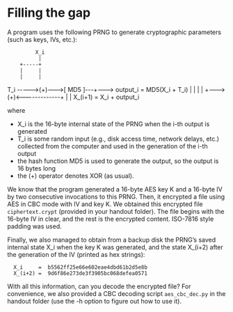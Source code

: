 Filling the gap
===============

A program uses the following PRNG to generate cryptographic parameters (such as keys, IVs, etc.):
 
             X_i
              |
        +-----+
        |     |
        |     |
   T_i ----->(+)--->[ MD5 ]---+---> output_i = MD5(X_i + T_i)
        |                     |
        |                     |
        +--->(+)<-------------+
              |
              |
             X_(i+1) = X_i + output_i

where
- X_i is the 16-byte internal state of the PRNG when the i-th output is generated
- T_i is some random input (e.g., disk access time, network delays, etc.) collected from the computer and used in the generation of the i-th output
- the hash function MD5 is used to generate the output, so the output is 16 bytes long
- the (+) operator denotes XOR (as usual).

We know that the program generated a 16-byte AES key K and a 16-byte IV by two consecutive invocations to this PRNG. Then, it encrypted a file using AES in CBC mode with IV and key K. We obtained this encrypted file `ciphertext.crypt` (provided in your handout folder). The  file begins with the 16-byte IV in clear, and the rest is the encrypted content. ISO-7816 style padding was used.

Finally, we also managed to obtain from a backup disk the PRNG’s saved internal state X_i when the key K was generated, and the state X_(i+2) after the generation of the IV (printed as hex strings):

      X_i     =  b5562ff25e66e602eae4dbd61b2d5e8b
      X_(i+2) =  9d6f86e273de3f3905bc068defea0571

With all this information, can you decode the encrypted file? For convenience, we also provided a CBC decoding script `aes_cbc_dec.py` in the handout folder (use the -h option to figure out how to use it). 
